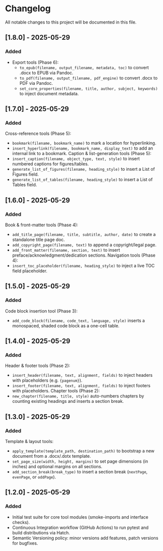# Changelog

All notable changes to this project will be documented in this file.

## [1.8.0] - 2025-05-29
### Added
- Export tools (Phase 6):
  - `to_epub(filename, output_filename, metadata, toc)` to convert .docx to EPUB via Pandoc.
  - `to_pdf(filename, output_filename, pdf_engine)` to convert .docx to PDF via Pandoc.
  - `set_core_properties(filename, title, author, subject, keywords)` to inject document metadata.

## [1.7.0] - 2025-05-29
### Added
Cross-reference tools (Phase 5):
  - `bookmark(filename, bookmark_name)` to mark a location for hyperlinking.
  - `insert_hyperlink(filename, bookmark_name, display_text)` to add an internal link to a bookmark.
Caption & list-generation tools (Phase 5):
  - `insert_caption(filename, object_type, text, style)` to insert numbered captions for figures/tables.
  - `generate_list_of_figures(filename, heading_style)` to insert a List of Figures field.
  - `generate_list_of_tables(filename, heading_style)` to insert a List of Tables field.

## [1.6.0] - 2025-05-29
### Added
Book & front-matter tools (Phase 4):
  - `add_title_page(filename, title, subtitle, author, date)` to create a standalone title page doc.
  - `add_copyright_page(filename, text)` to append a copyright/legal page.
  - `add_front_matter(filename, section, text)` to insert preface/acknowledgment/dedication sections.
Navigation tools (Phase 4):
  - `insert_toc_placeholder(filename, heading_style)` to inject a live TOC field placeholder.

## [1.5.0] - 2025-05-29
### Added
Code block insertion tool (Phase 3):
  - `add_code_block(filename, code_text, language, style)` inserts a monospaced, shaded code block as a one-cell table.

## [1.4.0] - 2025-05-29
### Added
Header & footer tools (Phase 2):
  - `insert_header(filename, text, alignment, fields)` to inject headers with placeholders (e.g. `{pagenum}`).
  - `insert_footer(filename, text, alignment, fields)` to inject footers with placeholders.
Chapter tools (Phase 2):
  - `new_chapter(filename, title, style)` auto-numbers chapters by counting existing headings and inserts a section break.

## [1.3.0] - 2025-05-29
### Added
Template & layout tools:
  - `apply_template(template_path, destination_path)` to bootstrap a new document from a .docx/.dotx template.
  - `set_page_size(width, height, margins)` to set page dimensions (in inches) and optional margins on all sections.
  - `add_section_break(break_type)` to insert a section break (`nextPage`, `evenPage`, or `oddPage`).

## [1.2.0] - 2025-05-29
### Added
- Initial test suite for core tool modules (smoke-imports and interface checks).
- Continuous Integration workflow (GitHub Actions) to run pytest and build distributions via Hatch.
- Semantic Versioning policy: minor versions add features, patch versions for bugfixes.
